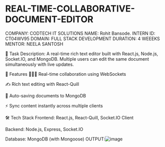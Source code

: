 # REAL-TIME-COLLABORATIVE-DOCUMENT-EDITOR
COMPANY: CODTECH IT SOLUTIONS   NAME: Rohit Bansode.    INTERN ID: CT04WV95    DOMAIN: FULL STACK DEVELOPMENT    DURATION: 4 WEEEKS      MENTOR: NEELA SANTOSH

🔹 Task Description: A real-time rich text editor built with React.js, Node.js, Socket.IO, and MongoDB. Multiple users can edit the same document simultaneously with live updates.

🚀 Features
🧑‍🤝‍🧑 Real-time collaboration using WebSockets

✍️ Rich text editing with React-Quill

💾 Auto-saving documents to MongoDB

⚡ Sync content instantly across multiple clients

🛠 Tech Stack
Frontend: React.js, React-Quill, Socket.IO Client

Backend: Node.js, Express, Socket.IO

Database: MongoDB (with Mongoose)
OUTPUT:![image](https://github.com/user-attachments/assets/c9c219ac-d7a6-4785-9967-1354367f537a)
